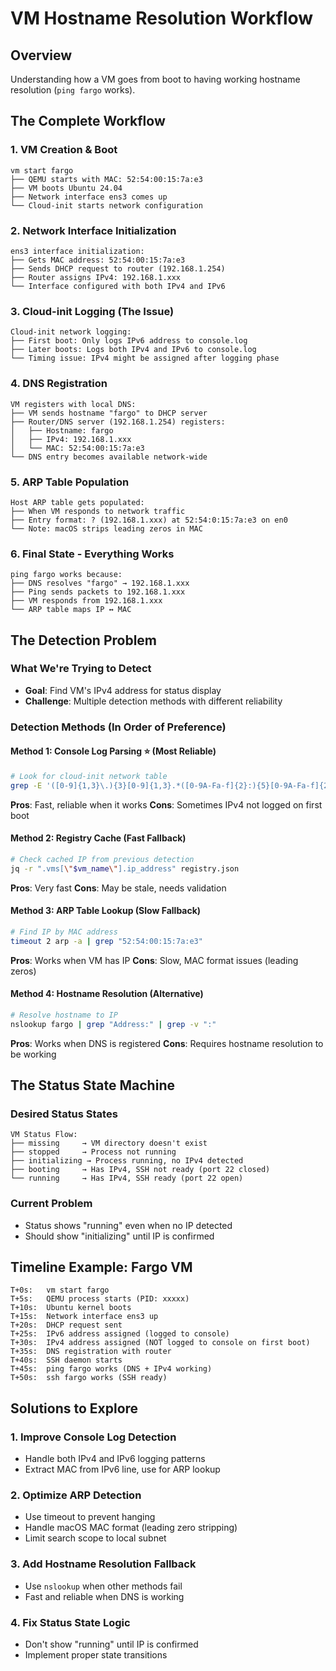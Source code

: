 # VM Hostname Resolution Workflow

## Overview
Understanding how a VM goes from boot to having working hostname resolution (`ping fargo` works).

## The Complete Workflow

### 1. VM Creation & Boot
```
vm start fargo
├── QEMU starts with MAC: 52:54:00:15:7a:e3
├── VM boots Ubuntu 24.04
├── Network interface ens3 comes up
└── Cloud-init starts network configuration
```

### 2. Network Interface Initialization
```
ens3 interface initialization:
├── Gets MAC address: 52:54:00:15:7a:e3
├── Sends DHCP request to router (192.168.1.254)
├── Router assigns IPv4: 192.168.1.xxx
└── Interface configured with both IPv4 and IPv6
```

### 3. Cloud-init Logging (The Issue)
```
Cloud-init network logging:
├── First boot: Only logs IPv6 address to console.log
├── Later boots: Logs both IPv4 and IPv6 to console.log
└── Timing issue: IPv4 might be assigned after logging phase
```

### 4. DNS Registration
```
VM registers with local DNS:
├── VM sends hostname "fargo" to DHCP server
├── Router/DNS server (192.168.1.254) registers:
│   ├── Hostname: fargo
│   ├── IPv4: 192.168.1.xxx
│   └── MAC: 52:54:00:15:7a:e3
└── DNS entry becomes available network-wide
```

### 5. ARP Table Population
```
Host ARP table gets populated:
├── When VM responds to network traffic
├── Entry format: ? (192.168.1.xxx) at 52:54:0:15:7a:e3 on en0
└── Note: macOS strips leading zeros in MAC
```

### 6. Final State - Everything Works
```
ping fargo works because:
├── DNS resolves "fargo" → 192.168.1.xxx
├── Ping sends packets to 192.168.1.xxx
├── VM responds from 192.168.1.xxx
└── ARP table maps IP ↔ MAC
```

## The Detection Problem

### What We're Trying to Detect
- **Goal**: Find VM's IPv4 address for status display
- **Challenge**: Multiple detection methods with different reliability

### Detection Methods (In Order of Preference)

#### Method 1: Console Log Parsing ⭐ (Most Reliable)
```bash
# Look for cloud-init network table
grep -E '([0-9]{1,3}\.){3}[0-9]{1,3}.*([0-9A-Fa-f]{2}:){5}[0-9A-Fa-f]{2}' console.log
```
**Pros**: Fast, reliable when it works
**Cons**: Sometimes IPv4 not logged on first boot

#### Method 2: Registry Cache (Fast Fallback)
```bash
# Check cached IP from previous detection
jq -r ".vms[\"$vm_name\"].ip_address" registry.json
```
**Pros**: Very fast
**Cons**: May be stale, needs validation

#### Method 3: ARP Table Lookup (Slow Fallback)
```bash
# Find IP by MAC address
timeout 2 arp -a | grep "52:54:00:15:7a:e3"
```
**Pros**: Works when VM has IP
**Cons**: Slow, MAC format issues (leading zeros)

#### Method 4: Hostname Resolution (Alternative)
```bash
# Resolve hostname to IP
nslookup fargo | grep "Address:" | grep -v ":"
```
**Pros**: Works when DNS is registered
**Cons**: Requires hostname resolution to be working

## The Status State Machine

### Desired Status States
```
VM Status Flow:
├── missing     → VM directory doesn't exist
├── stopped     → Process not running
├── initializing → Process running, no IPv4 detected
├── booting     → Has IPv4, SSH not ready (port 22 closed)
└── running     → Has IPv4, SSH ready (port 22 open)
```

### Current Problem
- Status shows "running" even when no IP detected
- Should show "initializing" until IP is confirmed

## Timeline Example: Fargo VM

```
T+0s:   vm start fargo
T+5s:   QEMU process starts (PID: xxxxx)
T+10s:  Ubuntu kernel boots
T+15s:  Network interface ens3 up
T+20s:  DHCP request sent
T+25s:  IPv6 address assigned (logged to console)
T+30s:  IPv4 address assigned (NOT logged to console on first boot)
T+35s:  DNS registration with router
T+40s:  SSH daemon starts
T+45s:  ping fargo works (DNS + IPv4 working)
T+50s:  ssh fargo works (SSH ready)
```

## Solutions to Explore

### 1. Improve Console Log Detection
- Handle both IPv4 and IPv6 logging patterns
- Extract MAC from IPv6 line, use for ARP lookup

### 2. Optimize ARP Detection
- Use timeout to prevent hanging
- Handle macOS MAC format (leading zero stripping)
- Limit search scope to local subnet

### 3. Add Hostname Resolution Fallback
- Use `nslookup` when other methods fail
- Fast and reliable when DNS is working

### 4. Fix Status State Logic
- Don't show "running" until IP is confirmed
- Implement proper state transitions
